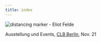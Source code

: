 ```yaml
---
title: index
---
```


![distancing marker - Eliot Felde](/img/keyvis.gif)

Ausstellung und Events, [CLB Berlin](https://www.clb-berlin.de), Nov. 21
